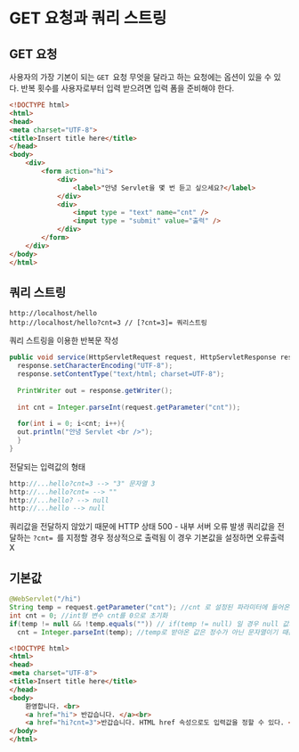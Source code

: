 # GET 요청과 쿼리 스트링

## GET 요청
사용자의 가장 기본이 되는 ```GET ```요청
무엇을 달라고 하는 요청에는 옵션이 있을 수 있다.
반복 횟수를 사용자로부터 입력 받으려면 입력 폼을 준비해야 한다.
```HTML
<!DOCTYPE html>
<html>
<head>
<meta charset="UTF-8">
<title>Insert title here</title>
</head>
<body>
	<div>
		<form action="hi">
			<div>
				<label>"안녕 Servlet을 몇 번 듣고 싶으세요?</label>
			</div>
			<div>
				<input type = "text" name="cnt" />
				<input type = "submit" value="출력" />
			</div>
		</form>
	</div>
</body>
</html>
```

## 쿼리 스트링

```
http://localhost/hello
http://localhost/hello?cnt=3 // [?cnt=3]= 쿼리스트링
```

쿼리 스트링을 이용한 반복문 작성

```java
public void service(HttpServletRequest request, HttpServletResponse response) throws ServletException, IOException{
  response.setCharacterEncoding("UTF-8");
  response.setContentType("text/html; charset=UTF-8");
  
  PrintWriter out = response.getWriter();
  
  int cnt = Integer.parseInt(request.getParameter("cnt"));
  
  for(int i = 0; i<cnt; i++){
  out.println("안녕 Servlet <br />");
  }
}
```
전달되는 입력값의 형태
```java
http://...hello?cnt=3 --> "3" 문자열 3
http://...hello?cnt= --> ""
http://...hello? --> null
http://...hello --> null
```



쿼리값을 전달하지 않았기 때문에 HTTP 상태 500 - 내부 서버 오류 발생
쿼리값을 전달하는 ```?cnt= ```를 지정할 경우 정상적으로 출력됨
이 경우 기본값을 설정하면 오류출력 X

## 기본값
```java
@WebServlet("/hi")
String temp = request.getParameter("cnt"); //cnt 로 설정된 파라미터에 들어온 값을 String 형 변수 temp에 저장
int cnt = 0; //int형 변수 cnt를 0으로 초기화
if(temp != null && !temp.equals("")) // if(temp != null) 일 경우 null 값의 경우에만 해당하고 "" 공백처리가 불가능하기 때문에 &&연산으로 동시검사
  cnt = Integer.parseInt(temp); //temp로 받아온 값은 정수가 아닌 문자열이기 때문에 Integer.parseInt를 통해 정수로 변환.
```
```HTML
<!DOCTYPE html>
<html>
<head>
<meta charset="UTF-8">
<title>Insert title here</title>
</head>
<body>
	환영합니다. <br>
	<a href="hi"> 반갑습니다. </a><br>
	<a href="hi?cnt=3">반갑습니다. HTML href 속성으로도 입력값을 정할 수 있다. </a><br>
</body>
</html>
```
